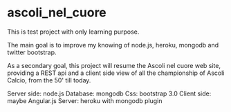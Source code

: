 ascoli_nel_cuore
================

This is test project with only learning purpose.

The main goal is to improve my knowing of node.js, heroku, mongodb and twitter bootstrap.

As a secondary goal, this project will resume the Ascoli nel cuore web site, providing a REST api and a client side view of all the championship of Ascoli Calcio, from the 50' till today.

Server side: node.js
Database: mongodb
Css: bootstrap 3.0
Client side: maybe Angular.js
Server: heroku with mongodb plugin
